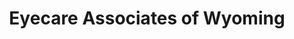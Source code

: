 ---
title: "Eyecare Associates of Wyoming"
url: /gillette/eyecare-associates-of-wyoming/
shop: optician
---